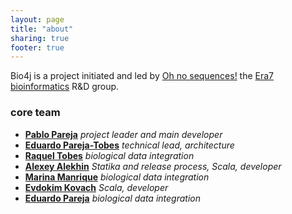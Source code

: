 ```yaml
---
layout: page
title: "about"
sharing: true
footer: true
---
```


Bio4j is a project initiated and led by [Oh no sequences!](http://ohnosequences.com/) the [Era7 bioinformatics](http://www.era7bioinformatics.com) R&D group.

### core team

- **[Pablo Pareja](http://ohnosequences.com/ppareja)** _project leader and main developer_
- **[Eduardo Pareja-Tobes](http://ohnosequences.com/eparejatobes)** _technical lead, architecture_
- **[Raquel Tobes](http://ohnosequences.com/rtobes)** _biological data integration_
- **[Alexey Alekhin](http://ohnosequences.com/aalekhin)** _Statika and release process, Scala, developer_
- **[Marina Manrique](http://ohnosequences.com/mmanrique)** _biological data integration_
- **[Evdokim Kovach](http://ohnosequences.com/ekovach)** _Scala, developer_
- **[Eduardo Pareja](http://ohnosequences.com/epareja)** _biological data integration_